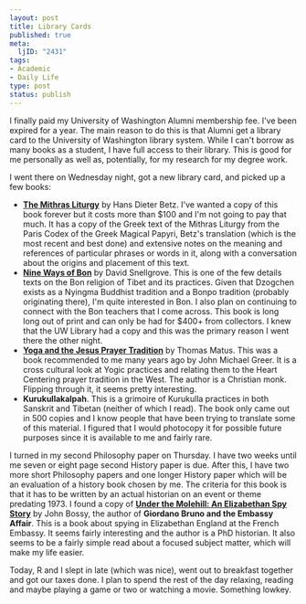 ```yaml
--- 
layout: post
title: Library Cards
published: true
meta: 
  ljID: "2431"
tags: 
- Academic
- Daily Life
type: post
status: publish
---
```

I finally paid my University of Washington Alumni membership fee. I've been expired for a year. The main reason to do this is that Alumni get a library card to the University of Washington library system. While I can't borrow as many books as a student, I have full access to their library. This is good for me personally as well as, potentially, for my research for my degree work.

I went there on Wednesday night, got a new library card, and picked up a few books:
<ul>
	<li><strong><a href="http://www.amazon.com/exec/obidos/tg/detail/-/3161481283/">The Mithras Liturgy</a></strong> by Hans Dieter Betz. I've wanted a copy of this book forever but it costs more than $100 and I'm not going to pay that much. It has a copy of the Greek text of the Mithras Liturgy from the Paris Codex of the Greek Magical Papyri, Betz's translation (which is the most recent and best done) and extensive notes on the meaning and references of particular phrases or words in it, along with a conversation about the origins and placement of this text.</li>
	<li><strong><a href="http://www.amazon.com/exec/obidos/ASIN/0877737398/">Nine Ways of Bon</a></strong> by David Snellgrove. This is one of the few details texts on the Bon religion of Tibet and its practices. Given that Dzogchen exists as a Nyingma Buddhist tradition and a Bonpo tradition (probably originating there), I'm quite interested in Bon. I also plan on continuing to connect with the Bon teachers that I come across. This book is long long out of print and can only be had for $400+ from collectors. I knew that the UW Library had a copy and this was the primary reason I went there the other night.</li>
	<li><strong><a href="http://www.amazon.com/exec/obidos/ASIN/0809126389/">Yoga and the Jesus Prayer Tradition</a></strong> by Thomas Matus. This was a book recommended to me many years ago by John Michael Greer. It is a cross cultural look at Yogic practices and relating them to the Heart Centering prayer tradition in the West. The author is a Christian monk. Flipping through it, it seems pretty interesting.</li>
	<li><strong>Kurukullakalpah</strong>. This is a grimoire of Kurukulla practices in both Sanskrit and Tibetan (neither of which I read). The book only came out in 500 copies and I know people that have been trying to translate some of this material. I figured that I would photocopy it for possible future purposes since it is available to me and fairly rare.</li>
</ul>
I turned in my second Philosophy paper on Thursday. I have two weeks until me seven or eight page second History paper is due. After this, I have two more short Philosophy papers and one longer History paper which will be an evaluation of a history book chosen by me. The criteria for this book is that it has to be written by an actual historian on an event or theme predating 1973. I found a copy of <strong><a href="http://www.amazon.com/exec/obidos/tg/detail/-/0300094507/">Under the Molehill: An Elizabethan Spy Story</a></strong> by John Bossy, the author of <strong>Giordano Bruno and the Embassy Affair</strong>. This is a book about spying in Elizabethan England at the French Embassy. It seems fairly interesting and the author is a PhD historian. It also seems to be a fairly simple read about a
focused subject matter, which will make my life easier.

Today, R and I slept in late (which was nice), went out to breakfast together and got our taxes done. I plan to spend the rest of the day relaxing, reading and maybe playing a game or two or watching a movie. Something lowkey.
